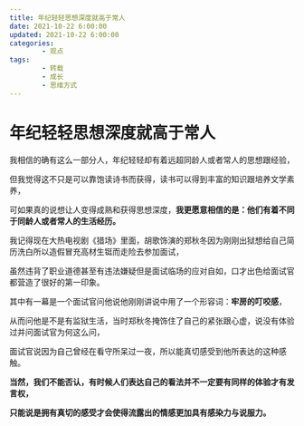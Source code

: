 ```yaml
---
title: 年纪轻轻思想深度就高于常人
date: 2021-10-22 6:00:00
updated: 2021-10-22 6:00:00
categories:
        - 观点
tags:
        - 转载
        - 成长
        - 思维方式
---
```


# 年纪轻轻思想深度就高于常人

我相信的确有这么一部分人，年纪轻轻却有着远超同龄人或者常人的思想跟经验，

但我觉得这不只是可以靠饱读诗书而获得，读书可以得到丰富的知识跟培养文学素养，

可如果真的说想让人变得成熟和获得思想深度，**我更愿意相信的是：他们有着不同于同龄人或者常人的生活经历。**

我记得现在大热电视剧《猎场》里面，胡歌饰演的郑秋冬因为刚刚出狱想给自己简历洗白所以造假冒充高材生铤而走险去参加面试，

虽然违背了职业道德甚至有违法嫌疑但是面试临场的应对自如，口才出色给面试官都营造了很好的第一印象。

其中有一幕是一个面试官问他说他刚刚讲说中用了一个形容词：**牢房的叮咬感**，

从而问他是不是有监狱生活，当时郑秋冬掩饰住了自己的紧张跟心虚，说没有体验过并问面试官为何这么问，

面试官说因为自己曾经在看守所呆过一夜，所以能真切感受到他所表达的这种感触。

**当然，我们不能否认，有时候人们表达自己的看法并不一定要有同样的体验才有发言权，**

**只能说是拥有真切的感受才会使得流露出的情感更加具有感染力与说服力。**
